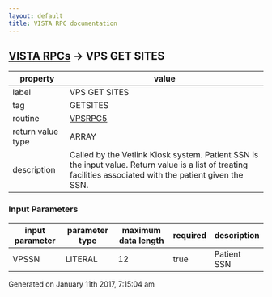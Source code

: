 ```yaml
---
layout: default
title: VISTA RPC documentation
---
```




## [VISTA RPCs](TableOfContent.md) &#8594; VPS GET SITES 

 property | value 
--- | --- 
 label | VPS GET SITES
 tag | GETSITES
 routine | [VPSRPC5](http://code.osehra.org/dox/Routine_VPSRPC5_source.html)
 return value type | ARRAY
 description | Called by the Vetlink Kiosk system.  Patient SSN is the input value.  Return value is a list of treating facilities associated with the patient given the SSN.

### Input Parameters

| input parameter | parameter type | maximum data length | required | description | 
| --- | --- | --- | --- | --- | 
| VPSSN | LITERAL | 12 | true | Patient SSN | 




 Generated on January 11th 2017, 7:15:04 am